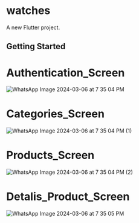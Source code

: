 # watches

A new Flutter project.

## Getting Started

# Authentication_Screen
![WhatsApp Image 2024-03-06 at 7 35 04 PM](https://github.com/YoussefSh00/Watches-store-app/assets/151455507/0eeb5ace-f9ba-4ad2-a80e-cc65a722f405)
# Categories_Screen
![WhatsApp Image 2024-03-06 at 7 35 04 PM (1)](https://github.com/YoussefSh00/Watches-store-app/assets/151455507/471aca00-e248-4973-bdaf-29d1f696c876)
# Products_Screen
![WhatsApp Image 2024-03-06 at 7 35 04 PM (2)](https://github.com/YoussefSh00/Watches-store-app/assets/151455507/bc78a817-5ad2-4d40-996b-9d9ccfb44f72)
# Detalis_Product_Screen
![WhatsApp Image 2024-03-06 at 7 35 05 PM](https://github.com/YoussefSh00/Watches-store-app/assets/151455507/f72431af-2eac-4ec9-b83f-bc7593500b76)
